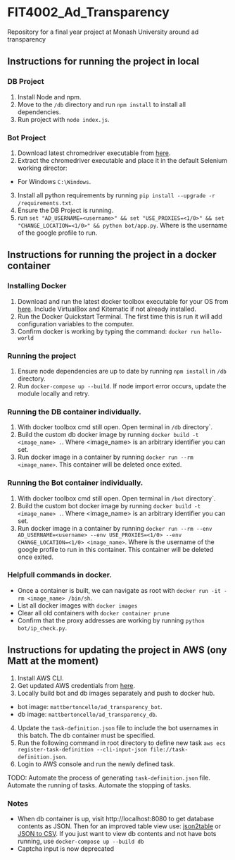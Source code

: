 # FIT4002_Ad_Transparency
Repository for a final year project at Monash University around ad transparency

## Instructions for running the project in local
### DB Project
1. Install Node and npm.
2. Move to the `/db` directory and run `npm install` to install all dependencies.
3. Run project with `node index.js`.

### Bot Project
1. Download latest chromedriver executable from [here](https://sites.google.com/a/chromium.org/chromedriver/home).
2. Extract the chromedriver executable and place it in the default Selenium working director:
  - For Windows `C:\Windows`.
3. Install all python requirements by running `pip install --upgrade -r /requirements.txt`.
4. Ensure the DB Project is running.
5. run `set "AD_USERNAME=<username>" && set "USE_PROXIES=<1/0>" && set "CHANGE_LOCATION=<1/0>" && python bot/app.py`. Where <username> is the username of the google profile to run.

## Instructions for running the project in a docker container
### Installing Docker
1. Download and run the latest docker toolbox executable for your OS from [here](https://github.com/docker/toolbox/releases). Include VirtualBox and Kitematic if not already installed.
2. Run the Docker Quickstart Terminal. The first time this is run it will add configuration variables to the computer.
3. Confirm docker is working by typing the command: `docker run hello-world`

### Running the project
1. Ensure node dependencies are up to date by running `npm install` in `/db` directory.
2. Run `docker-compose up --build`. If node import error occurs, update the module locally and retry.

### Running the DB container individually.
1. With docker toolbox cmd still open. Open terminal in `/db` directory`.
2. Build the custom db docker image by running `docker build -t <image_name> .`. Where <image_name> is an arbitrary identifier you can set.
3. Run docker image in a container by running `docker run --rm <image_name>`. This container will be deleted once exited.

### Running the Bot container individually.
1. With docker toolbox cmd still open. Open terminal in `/bot` directory`.
2. Build the custom bot docker image by running `docker build -t <image_name> .`. Where <image_name> is an arbitrary identifier you can set.
3. Run docker image in a container by running `docker run --rm --env AD_USERNAME=<username> --env USE_PROXIES=<1/0> --env CHANGE_LOCATION=<1/0> <image_name>`. Where <username> is the username of the google profile to run in this container. This container will be deleted once exited.

### Helpfull commands in docker.
* Once a container is built, we can navigate as root with `docker run -it -rm <image_name> /bin/sh`.
* List all docker images with `docker images`
* Clear all old containers with `docker container prune`
* Confirm that the proxy addresses are working by running `python bot/ip_check.py`.

## Instructions for updating the project in AWS (ony Matt at the moment)
1. Install AWS CLI.
2. Get updated AWS credentials from [here](https://labs.vocareum.com/main/main.php).
3. Locally build bot and db images separately and push to docker hub.
  * bot image: `mattbertoncello/ad_transparency_bot`.
  * db image: `mattbertoncello/ad_transparency_db`.
4. Update the `task-definition.json` file to include the bot usernames in this batch. The db container must be specified.
5. Run the following command in root directory to define new task `aws ecs register-task-definition --cli-input-json file://task-definition.json`.
6. Login to AWS console and run the newly defined task.

TODO: Automate the process of generating `task-definition.json` file. Automate the running of tasks. Automate the stopping of tasks.

### Notes
* When db container is up, visit http://localhost:8080 to get database contents as JSON. Then for an improved table view use: [json2table](http://json2table.com/) or [JSON to CSV](https://json-csv.com/). If you just want to view db contents and not have bots running, use `docker-compose up --build db`
* Captcha input is now deprecated